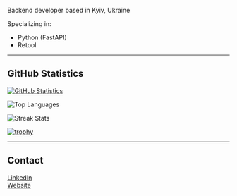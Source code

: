 Backend developer based in Kyiv, Ukraine

Specializing in:
- Python (FastAPI)
- Retool

---

## GitHub Statistics

[![GitHub Statistics](https://u8views.com/api/v1/github/profiles/121157569/views/day-week-month-total-count.svg)](https://u8views.com/github/nikitair)

![Top Languages](https://github-readme-stats.vercel.app/api/top-langs/?username=nikitair&layout=compact&hide_border=true)

![Streak Stats](https://github-readme-streak-stats.herokuapp.com/?user=nikitair&hide_border=true&theme=default)

[![trophy](https://github-profile-trophy.vercel.app/?username=nikitair&theme=flat&column=7)](https://github.com/ryo-ma/github-profile-trophy)

---

## Contact

[LinkedIn](https://www.linkedin.com/in/nikitastoliarov)  
[Website](https://www.intellines.com)

